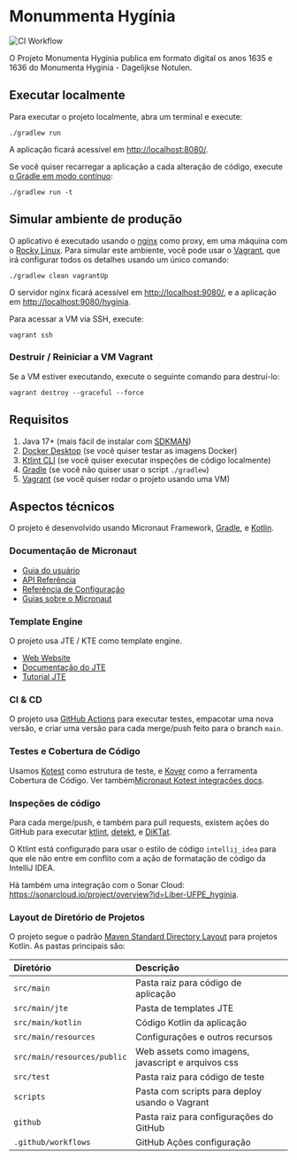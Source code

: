  # Monummenta Hygínia

![CI Workflow](https://github.com/Liber-UFPE/hyginia/actions/workflows/build.yml/badge.svg?branch=main)

O Projeto Monumenta Hyginia publica em formato digital os anos 1635 e 1636 do Monumenta Hyginia - Dagelijkse Notulen.

## Executar localmente

Para executar o projeto localmente, abra um terminal e execute:

```shell
./gradlew run
```

A aplicação ficará acessível em <http://localhost:8080/>.

Se você quiser recarregar a aplicação a cada alteração de código, execute [o Gradle em modo contínuo](https://docs.micronaut.io/latest/latest/#gradleReload):

```shell
./gradlew run -t
```

## Simular ambiente de produção

O aplicativo é executado usando o [nginx](https://nginx.org/) como proxy, em uma máquina com o [Rocky Linux](https://rockylinux.org/). Para simular este ambiente, você pode usar o [Vagrant](https://www.vagrantup.com/), que irá configurar todos os detalhes usando um único comando:

```shell
./gradlew clean vagrantUp
```

O servidor nginx ficará acessível em <http://localhost:9080/>, e a aplicação em <http://localhost:9080/hyginia>.

Para acessar a VM via SSH, execute:

```shell
vagrant ssh
```

### Destruir / Reiniciar a VM Vagrant

Se a VM estiver executando, execute o seguinte comando para destruí-lo:

```shell
vagrant destroy --graceful --force
```

## Requisitos

1. Java 17+ (mais fácil de instalar com [SDKMAN](https://sdkman.io/))
2. [Docker Desktop](https://www.docker.com/products/docker-desktop/) (se você quiser testar as imagens Docker)
3. [Ktlint CLI](https://pinterest.github.io/ktlint/1.0.0/install/cli/) (se você quiser executar inspeções de código localmente)
4. [Gradle](https://gradle.org/install/-with-a-package-manager) (se você não quiser usar o script `./gradlew`)
5. [Vagrant](https://www.vagrantup.com/) (se você quiser rodar o projeto usando uma VM)


## Aspectos técnicos

O projeto é desenvolvido usando Micronaut Framework, [Gradle](https://gradle.org/), e [Kotlin](https://kotlinlang.org/).

### Documentação de Micronaut

- [Guia do usuário](https://docs.micronaut.io/4.1.3/guida/index.html)
- [API Referência](https://docs.micronaut.io/4.1.3/api/index.html)
- [Referência de Configuração](https://docs.micronaut.io/4.1.3/guide/configurationreference.html)
- [Guias sobre o Micronaut](https://guides.micronaut.io/index.html)

### Template Engine

O projeto usa JTE / KTE como template engine.

- [Web Website](https://jte.gg/)
- [Documentação do JTE](https://regthub.com/casid/jte/blob/main/DOCUMENTATION.md)
- [Tutorial JTE](https://javalin.io/tutorials/jte)

### CI & CD

O projeto usa [GitHub Actions](https://docs.github.com/en/actions) para executar testes, empacotar uma nova versão, e criar uma versão para cada merge/push feito para o branch `main`.

### Testes e Cobertura de Código

Usamos [Kotest](https://kotest.io/) como estrutura de teste, e [Kover](https://github.com/Kotlin/kotlinx-kover) como a ferramenta Cobertura de Código. Ver também[Micronaut Kotest integrações docs](https://micronaut-projects.github.io/micronaut-test/latest/latest/guide/?kotest5).

### Inspeções de código

Para cada merge/push, e também para pull requests, existem ações do GitHub para executar [ktlint](https://github.com/pinterest/ktlint), [detekt](https://github.com/detekt), e [DiKTat](https://diktat.saveourtool.com/).

O Ktlint está configurado para usar o estilo de código `intellij_idea` para que ele não entre em conflito com a ação de formatação de código da IntelliJ IDEA.

Há também uma integração com o Sonar Cloud: <https://sonarcloud.io/project/overview?id=Liber-UFPE_hyginia>.

### Layout de Diretório de Projetos

O projeto segue o padrão [Maven Standard Directory Layout](https://maven.apache.org/guides/introduction/introduction-to-the-standard-directory-layout.html) para projetos Kotlin. As pastas principais são:

| Diretório                   | Descrição                                          |
|:----------------------------|:---------------------------------------------------|
| `src/main`                  | Pasta raiz para código de aplicação                |
| `src/main/jte`              | Pasta de templates JTE                             |
| `src/main/kotlin`           | Código Kotlin da aplicação                         |
| `src/main/resources`        | Configurações e outros recursos                    |
| `src/main/resources/public` | Web assets como imagens, javascript e arquivos css |
| `src/test`                  | Pasta raiz para código de teste                    |
| `scripts`                   | Pasta com scripts para deploy usando o Vagrant     |
| `github`                    | Pasta raiz para configurações do GitHub            |
| `.github/workflows`         | GitHub Ações configuração                          |
